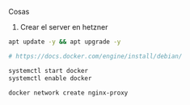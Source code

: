 Cosas
1. Crear el server en hetzner
```bash
apt update -y && apt upgrade -y

# https://docs.docker.com/engine/install/debian/

systemctl start docker
systemctl enable docker

docker network create nginx-proxy


```
